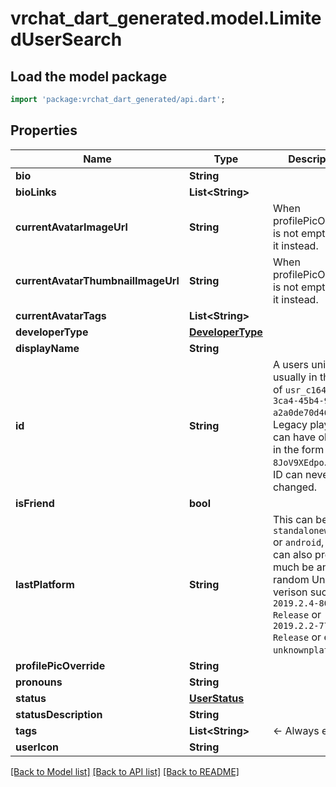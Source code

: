 # vrchat_dart_generated.model.LimitedUserSearch

## Load the model package
```dart
import 'package:vrchat_dart_generated/api.dart';
```

## Properties
Name | Type | Description | Notes
------------ | ------------- | ------------- | -------------
**bio** | **String** |  | [optional] 
**bioLinks** | **List&lt;String&gt;** |   | [optional] 
**currentAvatarImageUrl** | **String** | When profilePicOverride is not empty, use it instead. | 
**currentAvatarThumbnailImageUrl** | **String** | When profilePicOverride is not empty, use it instead. | 
**currentAvatarTags** | **List&lt;String&gt;** |  | 
**developerType** | [**DeveloperType**](DeveloperType.md) |  | 
**displayName** | **String** |  | 
**id** | **String** | A users unique ID, usually in the form of `usr_c1644b5b-3ca4-45b4-97c6-a2a0de70d469`. Legacy players can have old IDs in the form of `8JoV9XEdpo`. The ID can never be changed. | 
**isFriend** | **bool** |  | 
**lastPlatform** | **String** | This can be `standalonewindows` or `android`, but can also pretty much be any random Unity verison such as `2019.2.4-801-Release` or `2019.2.2-772-Release` or even `unknownplatform`. | 
**profilePicOverride** | **String** |  | [optional] 
**pronouns** | **String** |  | [optional] 
**status** | [**UserStatus**](UserStatus.md) |  | 
**statusDescription** | **String** |  | 
**tags** | **List&lt;String&gt;** | <- Always empty. | 
**userIcon** | **String** |  | [optional] 

[[Back to Model list]](../README.md#documentation-for-models) [[Back to API list]](../README.md#documentation-for-api-endpoints) [[Back to README]](../README.md)


